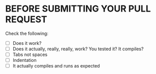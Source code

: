 # BEFORE SUBMITTING YOUR PULL REQUEST
Check the following:

- [ ] Does it work?
- [ ] Does it actually, really, really, work? You tested it? It compiles?
- [ ] Tabs not spaces
- [ ] Indentation
- [ ] It actually compiles and runs as expected
